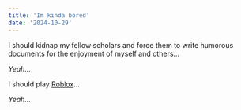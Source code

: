 ```yaml
---
title: 'Im kinda bored'
date: '2024-10-29'
---
```


I should kidnap my fellow scholars and force them to write humorous documents for the enjoyment of myself and others...

*Yeah...*

I should play [Roblox](https://www.roblox.com/)...

*Yeah...*